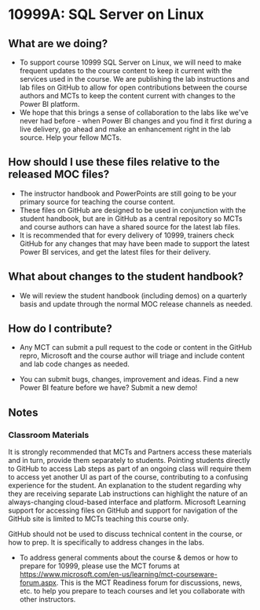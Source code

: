 # 10999A: SQL Server on Linux

## What are we doing?

- To support course 10999 SQL Server on Linux, we will need to make frequent updates to the course content to keep it current with the services used in the course. We are publishing the lab instructions and lab files on GitHub to allow for open contributions between the course authors and MCTs to keep the content current with changes to the Power BI platform.
- We hope that this brings a sense of collaboration to the labs like we've never had before - when Power BI changes and you find it first during a live delivery, go ahead and make an enhancement right in the lab source. Help your fellow MCTs.

## How should I use these files relative to the released MOC files?

- The instructor handbook and PowerPoints are still going to be your primary source for teaching the course content.
- These files on GitHub are designed to be used in conjunction with the student handbook, but are in GitHub as a central repository so MCTs and course authors can have a shared source for the latest lab files.
- It is recommended that for every delivery of 10999, trainers check GitHub for any changes that may have been made to support the latest Power BI services, and get the latest files for their delivery.

## What about changes to the student handbook?

- We will review the student handbook (including demos) on a quarterly basis and update through the normal MOC release channels as needed.

## How do I contribute?

- Any MCT can submit a pull request to the code or content in the GitHub repro, Microsoft and the course author will triage and include content and lab code changes as needed.

- You can submit bugs, changes, improvement and ideas. Find a new Power BI feature before we have? Submit a new demo!

## Notes

### Classroom Materials

It is strongly recommended that MCTs and Partners access these materials and in turn, provide them separately to students.  Pointing students directly to GitHub to access Lab steps as part of an ongoing class will require them to access yet another UI as part of the course, contributing to a confusing experience for the student. An explanation to the student regarding why they are receiving separate Lab instructions can highlight the nature of an always-changing cloud-based interface and platform. Microsoft Learning support for accessing files on GitHub and support for navigation of the GitHub site is limited to MCTs teaching this course only.

GitHub should not be used to discuss technical content in the course, or how to prep. It is specifically to address changes in the labs.

- To address general comments about the course & demos or how to prepare for 10999, please use the MCT forums at https://www.microsoft.com/en-us/learning/mct-courseware-forum.aspx. This is the MCT Readiness forum for discussions, news, etc. to help you prepare to teach courses and let you collaborate with other instructors.
